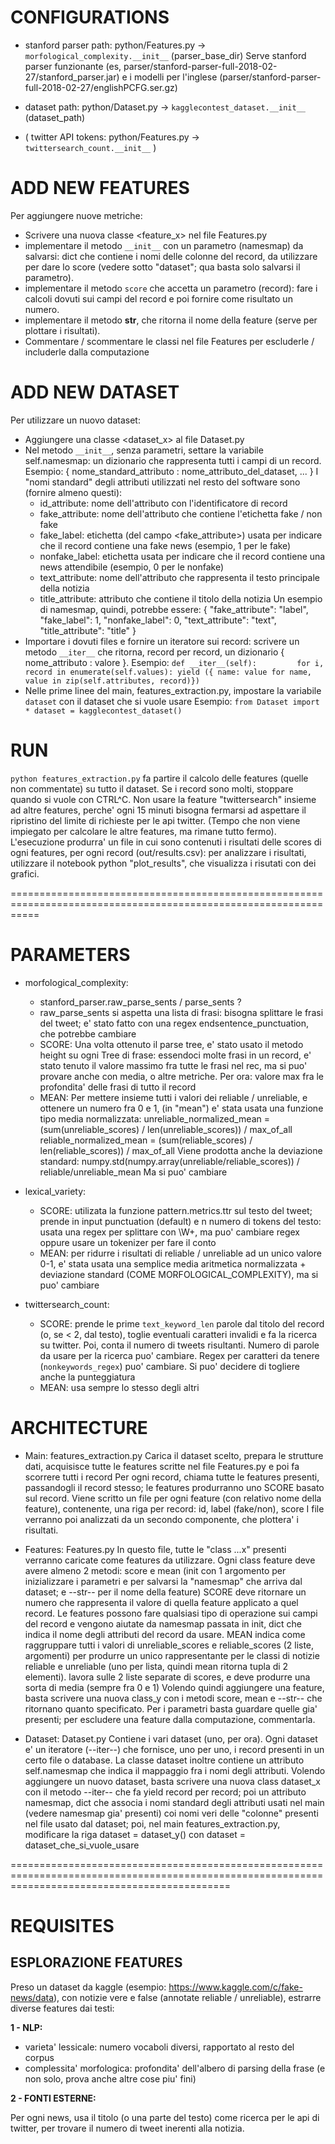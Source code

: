 # CONFIGURATIONS

* stanford parser path: python/Features.py -> `morfological_complexity.__init__` (parser_base_dir)
    Serve stanford parser funzionante (es, parser/stanford-parser-full-2018-02-27/stanford_parser.jar)
    e i modelli per l'inglese (parser/stanford-parser-full-2018-02-27/englishPCFG.ser.gz)

* dataset path: python/Dataset.py -> `kagglecontest_dataset.__init__` (dataset_path)
* ( twitter API tokens: python/Features.py -> `twittersearch_count.__init__` )


# ADD NEW FEATURES

Per aggiungere nuove metriche:

* Scrivere una nuova classe <feature_x> nel file Features.py
* implementare il metodo `__init__` con un parametro (namesmap) da salvarsi:
  dict che contiene i nomi delle colonne del record, da utilizzare per dare lo score
  (vedere sotto "dataset"; qua basta solo salvarsi il parametro).
* implementare il metodo `score` che accetta un parametro (record): fare i calcoli dovuti 
  sui campi del record e poi fornire come risultato un numero.
* implementare il metodo __str__, che ritorna il nome della feature (serve per plottare i risultati).
* Commentare / scommentare le classi nel file Features per escluderle / includerle dalla computazione


# ADD NEW DATASET

Per utilizzare un nuovo dataset:

* Aggiungere una classe <dataset_x> al file Dataset.py
* Nel metodo `__init__`, senza parametri, settare la variabile self.namesmap: un dizionario che rappresenta tutti i campi di un record.
  Esempio:
	{ nome_standard_attributo : nome_attributo_del_dataset, ... }
  I "nomi standard" degli attributi utilizzati nel resto del software sono (fornire almeno questi):
	* id_attribute: nome dell'attributo con l'identificatore di record
	* fake_attribute: nome dell'attributo che contiene l'etichetta fake / non fake
	* fake_label: etichetta (del campo <fake_attribute>) usata per indicare che il record contiene una fake news (esempio, 1 per le fake)
	* nonfake_label: etichetta usata per indicare che il record contiene una news attendibile (esempio, 0 per le nonfake)
	* text_attribute: nome dell'attributo che rappresenta il testo principale della notizia
	* title_attribute: attributo che contiene il titolo della notizia
  Un esempio di namesmap, quindi, potrebbe essere:
	{ "fake_attribute": "label", "fake_label": 1, "nonfake_label": 0, "text_attribute": "text", "title_attribute": "title" }
* Importare i dovuti files e fornire un iteratore sui record: scrivere un metodo `__iter__` che ritorna, record per record,
  un dizionario { nome_attributo : valore }.
  Esempio:
	`def __iter__(self):		
		for i, record in enumerate(self.values):
			yield ({ name: value for name, value in zip(self.attributes, record)})`
* Nelle prime linee del main, features_extraction.py, impostare la variabile `dataset` con il dataset che si vuole usare
  Esempio:
	`from Dataset import *
	dataset = kagglecontest_dataset()`


# RUN

`python features_extraction.py` fa partire il calcolo delle features (quelle non commentate) su tutto il dataset.
Se i record sono molti, stoppare quando si vuole con CTRL^C.
Non usare la feature "twittersearch" insieme ad altre features, perche' ogni 15 minuti bisogna fermarsi ad aspettare
il ripristino del limite di richieste per le api twitter. (Tempo che non viene impiegato per calcolare le altre features, ma 
rimane tutto fermo).
L'esecuzione produrra' un file in cui sono contenuti i risultati delle scores di ogni features, per ogni record (out/results.csv):
per analizzare i risultati, utilizzare il notebook python "plot_results", che visualizza i risutati con dei grafici.

=================================================================================================================

# PARAMETERS

* morfological_complexity:
	* stanford_parser.raw_parse_sents / parse_sents ?
	* raw_parse_sents si aspetta una lista di frasi: bisogna splittare le frasi del tweet; e' stato fatto con
	   una regex endsentence_punctuation, che potrebbe cambiare
	* SCORE: Una volta ottenuto il parse tree, e' stato usato il metodo height su ogni Tree di frase:
	   essendoci molte frasi in un record, e' stato tenuto il valore massimo fra tutte le frasi nel rec,
	   ma si puo' provare anche con media, o altre metriche.
	   Per ora: valore max fra le profondita' delle frasi di tutto il record
	* MEAN: Per mettere insieme tutti i valori dei reliable / unreliable, e ottenere un numero fra 0 e 1, (in "mean")
	   e' stata usata una funzione tipo media normalizzata:
	   unreliable_normalized_mean = (sum(unreliable_scores) / len(unreliable_scores)) / max_of_all
	   reliable_normalized_mean = (sum(reliable_scores) / len(reliable_scores)) / max_of_all
	   Viene prodotta anche la deviazione standard: 
	   numpy.std(numpy.array(unreliable/reliable_scores)) / reliable/unreliable_mean
	   Ma si puo' cambiare

* lexical_variety:
	* SCORE: utilizata la funzione pattern.metrics.ttr sul testo del tweet; prende in input
	   punctuation (default) e n numero di tokens del testo: usata una regex per splittare con \W+,
	   ma puo' cambiare regex oppure usare un tokenizer per fare il conto
	* MEAN: per ridurre i risultati di reliable / unreliable ad un unico valore 0-1, e' stata usata
	   una semplice media aritmetica normalizzata + deviazione standard (COME MORFOLOGICAL_COMPLEXITY), 
	   ma si puo' cambiare

* twittersearch_count:
	* SCORE: prende le prime `text_keyword_len` parole dal titolo del record (o, se < 2, dal testo), toglie eventuali caratteri invalidi
	   e fa la ricerca su twitter. Poi, conta il numero di tweets risultanti. 
	   Numero di parole da usare per la ricerca puo' cambiare.
	   Regex per caratteri da tenere (`nonkeywords_regex`) puo' cambiare. Si puo' decidere di togliere anche la punteggiatura
	* MEAN: usa sempre lo stesso degli altri


# ARCHITECTURE

* Main: features_extraction.py
  Carica il dataset scelto, prepara le strutture dati, acquisisce tutte le features scritte nel file Features.py e poi fa scorrere tutti i record
  Per ogni record, chiama tutte le features presenti, passandogli il record stesso; le features produrranno uno SCORE basato sul record.
  Viene scritto un file per ogni feature (con relativo nome della feature), contenente, una riga per record: id, label (fake/non), score
  I file verranno poi analizzati da un secondo componente, che plottera' i risultati.

* Features: Features.py
  In questo file, tutte le "class ...x" presenti verranno caricate come features da utilizzare.
  Ogni class feature deve avere almeno 2 metodi: score e mean (init con 1 argomento per inizializzare i parametri e per salvarsi la "namesmap"
  che arriva dal dataset; e --str-- per il nome della feature)
  SCORE deve ritornare un numero che rappresenta il valore di quella feature applicato a quel record. Le features possono fare qualsiasi tipo di
   operazione sui campi del record e vengono aiutate da namesmap passata in init, dict che indica il nome degli attributi del record da usare.
  MEAN indica come raggruppare tutti i valori di unreliable_scores e reliable_scores (2 liste, argomenti) per produrre un unico rappresentante 
  per le classi di notizie reliable e unreliable (uno per lista, quindi mean ritorna tupla di 2 elementi).
  lavora sulle 2 liste separate di scores, e deve produrre una sorta di media (sempre fra 0 e 1)
  Volendo quindi aggiungere una feature, basta scrivere una nuova class_y con i metodi score, mean e --str-- che ritornano quanto specificato.
  Per i parametri basta guardare quelle gia' presenti; per escludere una feature dalla computazione, commentarla.

* Dataset: Dataset.py
  Contiene i vari dataset (uno, per ora). Ogni dataset e' un iteratore (--iter--) che fornisce, uno per uno, i record presenti in un certo file o
  database. La classe dataset inoltre contiene un attributo self.namesmap che indica il mappaggio fra i nomi degli attributi.
  Volendo aggiungere un nuovo dataset, basta scrivere una nuova class dataset_x con il metodo --iter-- che fa yield record per record;
  poi un attributo namesmap, dict che associa i nomi standard degli attributi usati nel main (vedere namesmap gia' presenti) coi nomi veri delle
  "colonne" presenti nel file usato dal dataset;
  poi, nel main features_extraction.py, modificare la riga dataset = dataset_y() con dataset = dataset_che_si_vuole_usare


==================================================================================================================================================

# REQUISITES

## ESPLORAZIONE FEATURES

Preso un dataset da kaggle (esempio: https://www.kaggle.com/c/fake-news/data),
con notizie vere e false (annotate reliable / unreliable), estrarre diverse features dai testi:


**1 - NLP:**

* varieta' lessicale: numero vocaboli diversi, rapportato al resto del corpus
* complessita' morfologica: profondita' dell'albero di parsing della frase (e non solo, 
  prova anche altre cose piu' fini)

**2 - FONTI ESTERNE:**

Per ogni news, usa il titolo (o una parte del testo) come ricerca per le api di twitter,
per trovare il numero di tweet inerenti alla notizia.
